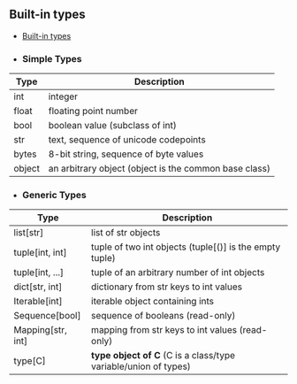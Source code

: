 ## Built-in types 

- [Built-in types](https://mypy.readthedocs.io/en/stable/builtin_types.html)

- ### Simple Types

Type| Description
---|---
int |integer
float| floating point number
bool |boolean value (subclass of int)
str |text, sequence of unicode codepoints
bytes| 8-bit string, sequence of byte values
object| an arbitrary object (object is the common base class)

- ### Generic Types

Type| Description
---|---
list[str]| list of str objects
tuple[int, int]| tuple of two int objects (tuple[()] is the empty tuple)
tuple[int, ...]| tuple of an arbitrary number of int objects
dict[str, int]| dictionary from str keys to int values
Iterable[int]| iterable object containing ints
Sequence[bool]| sequence of booleans (read-only)
Mapping[str, int]| mapping from str keys to int values (read-only)
type[C]| **type object of C** (C is a class/type variable/union of types)
